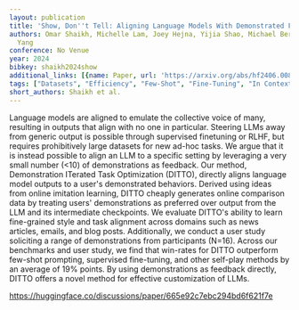 ```yaml
---
layout: publication
title: 'Show, Don''t Tell: Aligning Language Models With Demonstrated Feedback'
authors: Omar Shaikh, Michelle Lam, Joey Hejna, Yijia Shao, Michael Bernstein, Diyi
  Yang
conference: No Venue
year: 2024
bibkey: shaikh2024show
additional_links: [{name: Paper, url: 'https://arxiv.org/abs/hf2406.00888'}]
tags: ["Datasets", "Efficiency", "Few-Shot", "Fine-Tuning", "In Context Learning", "Prompting"]
short_authors: Shaikh et al.
---
```

Language models are aligned to emulate the collective voice of many, resulting in outputs that align with no one in particular. Steering LLMs away from generic output is possible through supervised finetuning or RLHF, but requires prohibitively large datasets for new ad-hoc tasks. We argue that it is instead possible to align an LLM to a specific setting by leveraging a very small number (<10) of demonstrations as feedback. Our method, Demonstration ITerated Task Optimization (DITTO), directly aligns language model outputs to a user's demonstrated behaviors. Derived using ideas from online imitation learning, DITTO cheaply generates online comparison data by treating users' demonstrations as preferred over output from the LLM and its intermediate checkpoints. We evaluate DITTO's ability to learn fine-grained style and task alignment across domains such as news articles, emails, and blog posts. Additionally, we conduct a user study soliciting a range of demonstrations from participants (N=16). Across our benchmarks and user study, we find that win-rates for DITTO outperform few-shot prompting, supervised fine-tuning, and other self-play methods by an average of 19% points. By using demonstrations as feedback directly, DITTO offers a novel method for effective customization of LLMs.

https://huggingface.co/discussions/paper/665e92c7ebc294bd6f621f7e